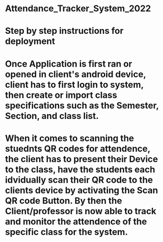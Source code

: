 # Attendance_Tracker_System_2022

# Step by step instructions for deployment

# Once Application is first ran or opened in client's android device, client has to first login to system, then create or import class specifications such as the Semester, Section, and class list.

# When it comes to scanning the stuednts QR codes for attendence, the client has to present their Device to the class, have the students each idvidually scan their QR code to the clients device by activating the Scan QR code Button. By then the Client/professor is now able to track and monitor the attendence of the specific class for the system.
